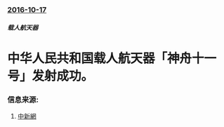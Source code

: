 ### [2016-10-17](/zh/news/2016/10/17/index.md)

##### 载人航天器
# 中华人民共和国载人航天器「神舟十一号」发射成功。 




### 信息来源:

1. [中新網](http://info.3g.qq.com/g/s?aid=news_ss&id=news_20161017005777&g_f=23830&g_ut=3)
